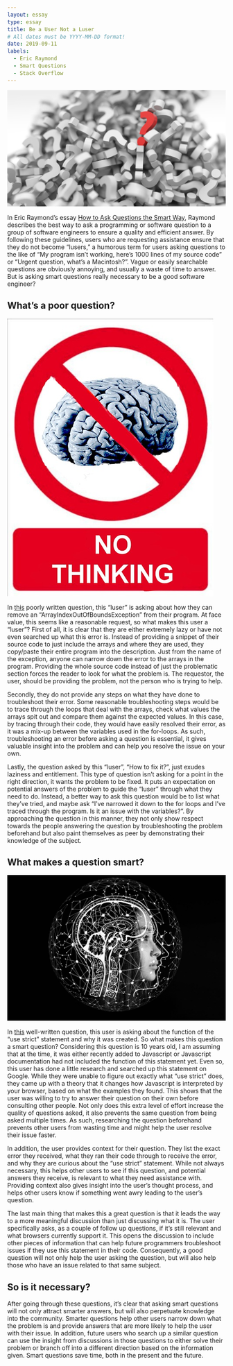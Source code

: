 ```yaml
---
layout: essay
type: essay
title: Be a User Not a Luser
# All dates must be YYYY-MM-DD format!
date: 2019-09-11
labels:
  - Eric Raymond
  - Smart Questions
  - Stack Overflow
---
```

<img class="medium" src="../images/question.jpg">

In Eric Raymond’s essay <a href = "http://www.catb.org/esr/faqs/smart-questions.html">How to Ask Questions the Smart Way</a>, Raymond describes the best way to ask a programming or software question to a group of software engineers to ensure a quality and efficient answer. By following these guidelines, users who are requesting assistance ensure that they do not become “lusers,” a humorous term for users asking questions to the like of “My program isn’t working, here’s 1000 lines of my source code” or “Urgent question, what’s a Macintosh?”. Vague or easily searchable questions are obviously annoying, and usually a waste of time to answer. But is asking smart questions really necessary to be a good software engineer?

## What’s a poor question?

<img class="medium" src="../images/stupid.jpg">

In <a href = "https://stackoverflow.com/questions/31211470/remove-arrayindexoutofboundsexception">this</a> poorly written question, this “luser” is asking about how they can remove an “ArrayIndexOutOfBoundsException” from their program. At face value, this seems like a reasonable request, so what makes this user a “luser”? First of all, it is clear that they are either extremely lazy or have not even searched up what this error is. Instead of providing a snippet of their source code to just include the arrays and where they are used, they copy/paste their entire program into the description. Just from the name of the exception, anyone can narrow down the error to the arrays in the program. Providing the whole source code instead of just the problematic section forces the reader to look for what the problem is. The requestor, the user, should be providing the problem, not the person who is trying to help. 

Secondly, they do not provide any steps on what they have done to troubleshoot their error. Some reasonable troubleshooting steps would be to trace through the loops that deal with the arrays, check what values the arrays spit out and compare them against the expected values. In this case, by tracing through their code, they would have easily resolved their error, as it was a mix-up between the variables used in the for-loops. As such, troubleshooting an error before asking a question is essential, it gives valuable insight into the problem and can help you resolve the issue on your own. 

Lastly, the question asked by this “luser”, “How to fix it?”, just exudes laziness and entitlement. This type of question isn’t asking for a point in the right direction, it wants the problem to be fixed. It puts an expectation on potential answers of the problem to guide the “luser” through what they need to do. Instead, a better way to ask this question would be to list what they’ve tried, and maybe ask “I’ve narrowed it down to the for loops and I’ve traced through the program. Is it an issue with the variables?”. By approaching the question in this manner, they not only show respect towards the people answering the question by troubleshooting the problem beforehand but also paint themselves as peer by demonstrating their knowledge of the subject. 

## What makes a question smart?

<img class="medium" src="../images/smart.jpg">

In <a href= "https://stackoverflow.com/questions/1335851/what-does-use-strict-do-in-javascript-and-what-is-the-reasoning-behind-it?rq=1">this</a> well-written question, this user is asking about the function of the “use strict” statement and why it was created. So what makes this question a smart question? Considering this question is 10 years old, I am assuming that at the time, it was either recently added to Javascript or Javascript documentation had not included the function of this statement yet. Even so, this user has done a little research and searched up this statement on Google. While they were unable to figure out exactly what “use strict” does, they came up with a theory that it changes how Javascript is interpreted by your browser, based on what the examples they found. This shows that the user was willing to try to answer their question on their own before consulting other people. Not only does this extra level of effort increase the quality of questions asked, it also prevents the same question from being asked multiple times. As such, researching the question beforehand prevents other users from wasting time and might help the user resolve their issue faster.

In addition, the user provides context for their question. They list the exact error they received, what they ran their code through to receive the error, and why they are curious about the “use strict” statement. While not always necessary, this helps other users to see if this question, and potential answers they receive, is relevant to what they need assistance with. Providing context also gives insight into the user’s thought process, and helps other users know if something went awry leading to the user’s question.

The last main thing that makes this a great question is that it leads the way to a more meaningful discussion than just discussing what it is. The user specifically asks, as a couple of follow up questions, if it’s still relevant and what browsers currently support it. This opens the discussion to include other pieces of information that can help future programmers troubleshoot issues if they use this statement in their code. Consequently, a good question will not only help the user asking the question, but will also help those who have an issue related to that same subject. 

## So is it necessary?

After going through these questions, it’s clear that asking smart questions will not only attract smarter answers, but will also perpetuate knowledge into the community. Smarter questions help other users narrow down what the problem is and provide answers that are more likely to help the user with their issue. In addition, future users who search up a similar question can use the insight from discussions in those questions to either solve their problem or branch off into a different direction based on the information given. Smart questions save time, both in the present and the future.
